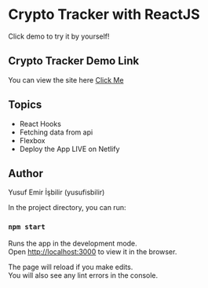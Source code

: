 # Crypto Tracker with ReactJS

Click demo to try it by yourself!

## Crypto Tracker Demo Link

You can view the site here
[Click Me]()

## Topics

- React Hooks
- Fetching data from api
- Flexbox
- Deploy the App LIVE on Netlify

## Author

Yusuf Emir İşbilir (yusufisbilir)

In the project directory, you can run:

### `npm start`

Runs the app in the development mode.\
Open [http://localhost:3000](http://localhost:3000) to view it in the browser.

The page will reload if you make edits.\
You will also see any lint errors in the console.